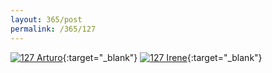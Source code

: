 ```yaml
---
layout: 365/post
permalink: /365/127
---
```


[![127 Arturo](https://c2.staticflickr.com/2/1498/24152068470_b3ab67cc49_c.jpg)](https://www.flickr.com/photos/131440297@N08/24152068470/){:target="_blank"}
[![127 Irene](https://c2.staticflickr.com/2/1713/24445915595_95ef808ea7_c.jpg)](https://www.flickr.com/photos/25124902@N04/24445915595/){:target="_blank"}


>

>
